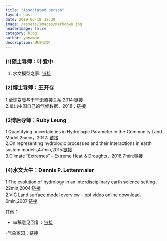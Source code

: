 ```yaml
---
title: "Associated person"
layout: post
date: 2019-06-18 18:30
image: /assets/images/markdown.jpg
headerImage: false
category: blog
author: yunamao
description: 讲座网站
---
```

### (1)硕士导师：叶爱中
1. 水文模型之家: [链接](http://www.hydromodel.cn/)

### (2)博士导师：王开存

1.全球变暖与干旱无直接关系,2014:[链接](http://blog.sciencenet.cn/blog-1208826-800311.html)  <br>
2.拿出中国自己的气候数据，2018：[链接](http://edu.sina.com.cn/l/2018-03-28/doc-ifysqfnh7705613.shtml)


### (3博后导师：Ruby Leung

1.Quantifying uncertainties in Hydrologic Parameter in the Community Land Model,25min，2012:  [链接](https://www.pathlms.com/siam/courses/2716/sections/3522/video_presentations/28942) <br>
2.On representing hydrologic processes and their interactions in earth system models,47min,2015:[链接](https://www.youtube.com/watch?v=KxksJsigJC4) <br>
3.Climate “Extremes” – Extreme Heat & Droughts，2018,7min:[链接](https://www.youtube.com/watch?v=qcW0ch7eeo0)

### (4)水文大牛：Dennis P. Lettenmaier

1.The evolution of hydrology in an interdisciplinary earth science setting，22min,2004:[链接](https://slideplayer.com/slide/8821151/) <br>
2.VIC Land surface model overview - ppt video online download，6min,2007:[链接](https://slideplayer.com/slide/8442268/)

其他：
- 审稿意见回复：[链接](http://blog.sciencenet.cn/blog-71964-1080579.html)

-气象家园：[链接](http://bbs.06climate.com/forum.php)
